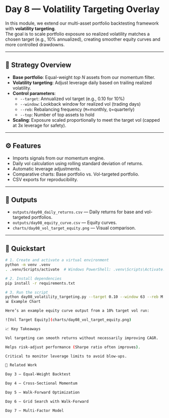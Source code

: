 # Day 8 — Volatility Targeting Overlay

In this module, we extend our multi-asset portfolio backtesting framework with **volatility targeting**.  
The goal is to scale portfolio exposure so realized volatility matches a chosen target (e.g., 10% annualized), creating smoother equity curves and more controlled drawdowns.

---

## 📌 Strategy Overview
- **Base portfolio**: Equal-weight *top N* assets from our momentum filter.
- **Volatility targeting**: Adjust leverage daily based on trailing realized volatility.
- **Control parameters**:
  - `--target`: Annualized vol target (e.g., 0.10 for 10%)
  - `--window`: Lookback window for realized vol (trading days)
  - `--reb`: Rebalancing frequency (`M`=monthly, `Q`=quarterly)
  - `--top`: Number of top assets to hold
- **Scaling**: Exposure scaled proportionally to meet the target vol (capped at 3x leverage for safety).

---

## ⚙️ Features
- Imports signals from our momentum engine.
- Daily vol calculation using rolling standard deviation of returns.
- Automatic leverage adjustments.
- Comparative charts: Base portfolio vs. Vol-targeted portfolio.
- CSV exports for reproducibility.

---

## 📂 Outputs
- `outputs/day08_daily_returns.csv` — Daily returns for base and vol-targeted portfolios.
- `outputs/day08_equity_curve.csv` — Equity curves.
- `charts/day08_vol_target_equity.png` — Visual comparison.

---

## 🚀 Quickstart

```bash
# 1. Create and activate a virtual environment
python -m venv .venv
. .venv/Scripts/activate  # Windows PowerShell: .venv\Scripts\Activate.ps1

# 2. Install dependencies
pip install -r requirements.txt

# 3. Run the script
python day08_volatility_targeting.py --target 0.10 --window 63 --reb M --top 3
📊 Example Chart

Here’s an example equity curve output from a 10% target vol run:

![Vol Target Equity](charts/day08_vol_target_equity.png)

📈 Key Takeaways

Vol targeting can smooth returns without necessarily improving CAGR.

Helps risk-adjust performance (Sharpe ratio often improves).

Critical to monitor leverage limits to avoid blow-ups.

🔗 Related Work

Day 3 — Equal-Weight Backtest

Day 4 — Cross-Sectional Momentum

Day 5 — Walk-Forward Optimization

Day 6 — Grid Search with Walk-Forward

Day 7 — Multi-Factor Model
